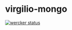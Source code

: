 virgilio-mongo
==============
[![wercker status](https://app.wercker.com/status/501ab4ec51043ffb84128b6fffefef6f/s/master "wercker status")](https://app.wercker.com/project/bykey/501ab4ec51043ffb84128b6fffefef6f)
